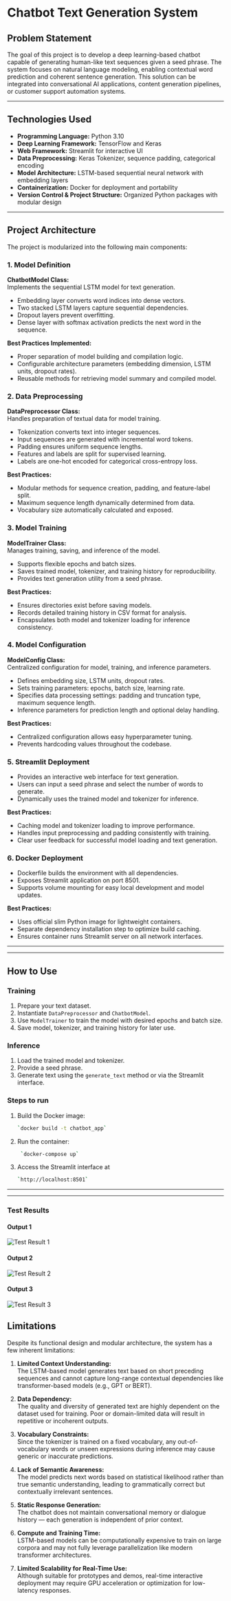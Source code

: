 # Chatbot Text Generation System

## Problem Statement
The goal of this project is to develop a deep learning-based chatbot capable of generating human-like text sequences given a seed phrase. The system focuses on natural language modeling, enabling contextual word prediction and coherent sentence generation. This solution can be integrated into conversational AI applications, content generation pipelines, or customer support automation systems.

---

## Technologies Used
- **Programming Language:** Python 3.10  
- **Deep Learning Framework:** TensorFlow and Keras  
- **Web Framework:** Streamlit for interactive UI  
- **Data Preprocessing:** Keras Tokenizer, sequence padding, categorical encoding  
- **Model Architecture:** LSTM-based sequential neural network with embedding layers  
- **Containerization:** Docker for deployment and portability  
- **Version Control & Project Structure:** Organized Python packages with modular design  

---

## Project Architecture

The project is modularized into the following main components:

### 1. Model Definition
**ChatbotModel Class:**  
Implements the sequential LSTM model for text generation.  

- Embedding layer converts word indices into dense vectors.  
- Two stacked LSTM layers capture sequential dependencies.  
- Dropout layers prevent overfitting.  
- Dense layer with softmax activation predicts the next word in the sequence.  

**Best Practices Implemented:**  
- Proper separation of model building and compilation logic.  
- Configurable architecture parameters (embedding dimension, LSTM units, dropout rates).  
- Reusable methods for retrieving model summary and compiled model.

### 2. Data Preprocessing
**DataPreprocessor Class:**  
Handles preparation of textual data for model training.  

- Tokenization converts text into integer sequences.  
- Input sequences are generated with incremental word tokens.  
- Padding ensures uniform sequence lengths.  
- Features and labels are split for supervised learning.  
- Labels are one-hot encoded for categorical cross-entropy loss.  

**Best Practices:**  
- Modular methods for sequence creation, padding, and feature-label split.  
- Maximum sequence length dynamically determined from data.  
- Vocabulary size automatically calculated and exposed.

### 3. Model Training
**ModelTrainer Class:**  
Manages training, saving, and inference of the model.  

- Supports flexible epochs and batch sizes.  
- Saves trained model, tokenizer, and training history for reproducibility.  
- Provides text generation utility from a seed phrase.  

**Best Practices:**  
- Ensures directories exist before saving models.  
- Records detailed training history in CSV format for analysis.  
- Encapsulates both model and tokenizer loading for inference consistency.

### 4. Model Configuration
**ModelConfig Class:**  
Centralized configuration for model, training, and inference parameters.  

- Defines embedding size, LSTM units, dropout rates.  
- Sets training parameters: epochs, batch size, learning rate.  
- Specifies data processing settings: padding and truncation type, maximum sequence length.  
- Inference parameters for prediction length and optional delay handling.  

**Best Practices:**  
- Centralized configuration allows easy hyperparameter tuning.  
- Prevents hardcoding values throughout the codebase.

### 5. Streamlit Deployment
- Provides an interactive web interface for text generation.  
- Users can input a seed phrase and select the number of words to generate.  
- Dynamically uses the trained model and tokenizer for inference.  

**Best Practices:**  
- Caching model and tokenizer loading to improve performance.  
- Handles input preprocessing and padding consistently with training.  
- Clear user feedback for successful model loading and text generation.

### 6. Docker Deployment
- Dockerfile builds the environment with all dependencies.  
- Exposes Streamlit application on port 8501.  
- Supports volume mounting for easy local development and model updates.  

**Best Practices:**  
- Uses official slim Python image for lightweight containers.  
- Separate dependency installation step to optimize build caching.  
- Ensures container runs Streamlit server on all network interfaces.

---

---

## How to Use

### Training
1. Prepare your text dataset.  
2. Instantiate `DataPreprocessor` and `ChatbotModel`.  
3. Use `ModelTrainer` to train the model with desired epochs and batch size.  
4. Save model, tokenizer, and training history for later use.

### Inference
1. Load the trained model and tokenizer.  
2. Provide a seed phrase.  
3. Generate text using the `generate_text` method or via the Streamlit interface.

### Steps to run
1. Build the Docker image:  
   ```bash
   `docker build -t chatbot_app`
   ```


2. Run the container:
   ```bash
    `docker-compose up`
    ```

3. Access the Streamlit interface at 
    ```bash
    `http://localhost:8501`
    ```

---

---

###  Test Results

#### Output 1
![Test Result 1](output/test_result_1.png)

#### Output 2
![Test Result 2](output/test_result_2.png)

#### Output 3
![Test Result 3](output/test_result_3.png)

## Limitations

Despite its functional design and modular architecture, the system has a few inherent limitations:

1. **Limited Context Understanding:**  
   The LSTM-based model generates text based on short preceding sequences and cannot capture long-range contextual dependencies like transformer-based models (e.g., GPT or BERT).

2. **Data Dependency:**  
   The quality and diversity of generated text are highly dependent on the dataset used for training. Poor or domain-limited data will result in repetitive or incoherent outputs.

3. **Vocabulary Constraints:**  
   Since the tokenizer is trained on a fixed vocabulary, any out-of-vocabulary words or unseen expressions during inference may cause generic or inaccurate predictions.

4. **Lack of Semantic Awareness:**  
   The model predicts next words based on statistical likelihood rather than true semantic understanding, leading to grammatically correct but contextually irrelevant sentences.

5. **Static Response Generation:**  
   The chatbot does not maintain conversational memory or dialogue history — each generation is independent of prior context.

6. **Compute and Training Time:**  
   LSTM-based models can be computationally expensive to train on large corpora and may not fully leverage parallelization like modern transformer architectures.

7. **Limited Scalability for Real-Time Use:**  
   Although suitable for prototypes and demos, real-time interactive deployment may require GPU acceleration or optimization for low-latency responses.